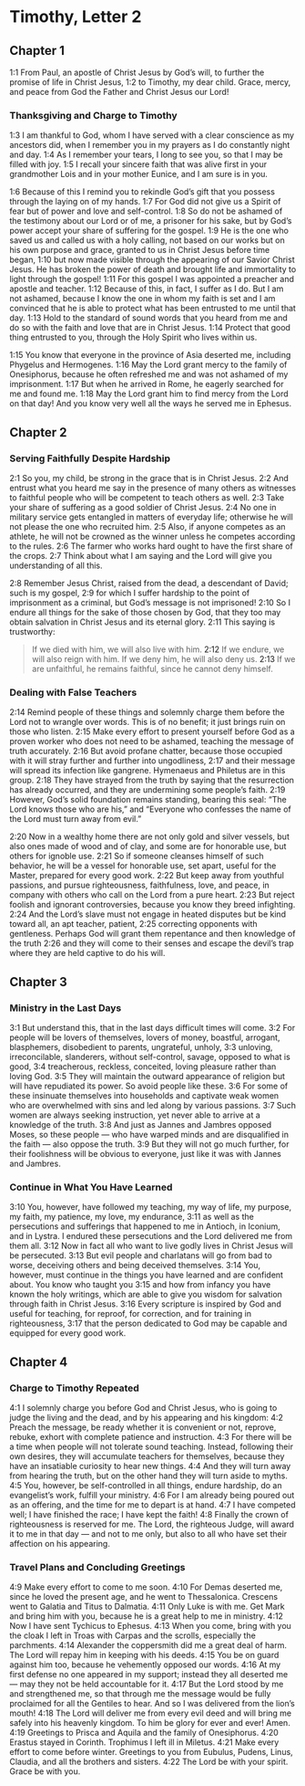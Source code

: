 # Timothy, Letter 2

## Chapter 1

<a name="1:1">1:1</a> From Paul, an apostle of Christ Jesus by God’s will, to further the promise of life in Christ Jesus, <a name="1:2">1:2</a> to Timothy, my dear child. Grace, mercy, and peace from God the Father and Christ Jesus our Lord!

### Thanksgiving and Charge to Timothy

<a name="1:3">1:3</a> I am thankful to God, whom I have served with a clear conscience as my ancestors did, when I remember you in my prayers as I do constantly night and day. <a name="1:4">1:4</a> As I remember your tears, I long to see you, so that I may be filled with joy. <a name="1:5">1:5</a> I recall your sincere faith that was alive first in your grandmother Lois and in your mother Eunice, and I am sure is in you.

<a name="1:6">1:6</a> Because of this I remind you to rekindle God’s gift that you possess through the laying on of my hands. <a name="1:7">1:7</a> For God did not give us a Spirit of fear but of power and love and self-control. <a name="1:8">1:8</a> So do not be ashamed of the testimony about our Lord or of me, a prisoner for his sake, but by God’s power accept your share of suffering for the gospel. <a name="1:9">1:9</a> He is the one who saved us and called us with a holy calling, not based on our works but on his own purpose and grace, granted to us in Christ Jesus before time began, <a name="1:10">1:10</a> but now made visible through the appearing of our Savior Christ Jesus. He has broken the power of death and brought life and immortality to light through the gospel! <a name="1:11">1:11</a> For this gospel I was appointed a preacher and apostle and teacher. <a name="1:12">1:12</a> Because of this, in fact, I suffer as I do. But I am not ashamed, because I know the one in whom my faith is set and I am convinced that he is able to protect what has been entrusted to me until that day. <a name="1:13">1:13</a> Hold to the standard of sound words that you heard from me and do so with the faith and love that are in Christ Jesus. <a name="1:14">1:14</a> Protect that good thing entrusted to you, through the Holy Spirit who lives within us.

<a name="1:15">1:15</a> You know that everyone in the province of Asia deserted me, including Phygelus and Hermogenes. <a name="1:16">1:16</a> May the Lord grant mercy to the family of Onesiphorus, because he often refreshed me and was not ashamed of my imprisonment. <a name="1:17">1:17</a> But when he arrived in Rome, he eagerly searched for me and found me. <a name="1:18">1:18</a> May the Lord grant him to find mercy from the Lord on that day! And you know very well all the ways he served me in Ephesus.

## Chapter 2

### Serving Faithfully Despite Hardship

<a name="2:1">2:1</a> So you, my child, be strong in the grace that is in Christ Jesus. <a name="2:2">2:2</a> And entrust what you heard me say in the presence of many others as witnesses to faithful people who will be competent to teach others as well. <a name="2:3">2:3</a> Take your share of suffering as a good soldier of Christ Jesus. <a name="2:4">2:4</a> No one in military service gets entangled in matters of everyday life; otherwise he will not please the one who recruited him. <a name="2:5">2:5</a> Also, if anyone competes as an athlete, he will not be crowned as the winner unless he competes according to the rules. <a name="2:6">2:6</a> The farmer who works hard ought to have the first share of the crops. <a name="2:7">2:7</a> Think about what I am saying and the Lord will give you understanding of all this.

<a name="2:8">2:8</a> Remember Jesus Christ, raised from the dead, a descendant of David; such is my gospel, <a name="2:9">2:9</a> for which I suffer hardship to the point of imprisonment as a criminal, but God’s message is not imprisoned! <a name="2:10">2:10</a> So I endure all things for the sake of those chosen by God, that they too may obtain salvation in Christ Jesus and its eternal glory. <a name="2:11">2:11</a> This saying is trustworthy:

> If we died with him, we will also live with him.
> <a name="2:12">2:12</a> If we endure, we will also reign with him.
> If we deny him, he will also deny us.
> <a name="2:13">2:13</a> If we are unfaithful, he remains faithful, since he cannot deny himself.

### Dealing with False Teachers

<a name="2:14">2:14</a> Remind people of these things and solemnly charge them before the Lord not to wrangle over words. This is of no benefit; it just brings ruin on those who listen. <a name="2:15">2:15</a> Make every effort to present yourself before God as a proven worker who does not need to be ashamed, teaching the message of truth accurately. <a name="2:16">2:16</a> But avoid profane chatter, because those occupied with it will stray further and further into ungodliness, <a name="2:17">2:17</a> and their message will spread its infection like gangrene. Hymenaeus and Philetus are in this group. <a name="2:18">2:18</a> They have strayed from the truth by saying that the resurrection has already occurred, and they are undermining some people’s faith. <a name="2:19">2:19</a> However, God’s solid foundation remains standing, bearing this seal: “The Lord knows those who are his,” and “Everyone who confesses the name of the Lord must turn away from evil.”

<a name="2:20">2:20</a> Now in a wealthy home there are not only gold and silver vessels, but also ones made of wood and of clay, and some are for honorable use, but others for ignoble use. <a name="2:21">2:21</a> So if someone cleanses himself of such behavior, he will be a vessel for honorable use, set apart, useful for the Master, prepared for every good work. <a name="2:22">2:22</a> But keep away from youthful passions, and pursue righteousness, faithfulness, love, and peace, in company with others who call on the Lord from a pure heart. <a name="2:23">2:23</a> But reject foolish and ignorant controversies, because you know they breed infighting. <a name="2:24">2:24</a> And the Lord’s slave must not engage in heated disputes but be kind toward all, an apt teacher, patient, <a name="2:25">2:25</a> correcting opponents with gentleness. Perhaps God will grant them repentance and then knowledge of the truth <a name="2:26">2:26</a> and they will come to their senses and escape the devil’s trap where they are held captive to do his will.

## Chapter 3

### Ministry in the Last Days

<a name="3:1">3:1</a> But understand this, that in the last days difficult times will come. <a name="3:2">3:2</a> For people will be lovers of themselves, lovers of money, boastful, arrogant, blasphemers, disobedient to parents, ungrateful, unholy, <a name="3:3">3:3</a> unloving, irreconcilable, slanderers, without self-control, savage, opposed to what is good, <a name="3:4">3:4</a> treacherous, reckless, conceited, loving pleasure rather than loving God. <a name="3:5">3:5</a> They will maintain the outward appearance of religion but will have repudiated its power. So avoid people like these. <a name="3:6">3:6</a> For some of these insinuate themselves into households and captivate weak women who are overwhelmed with sins and led along by various passions. <a name="3:7">3:7</a> Such women are always seeking instruction, yet never able to arrive at a knowledge of the truth. <a name="3:8">3:8</a> And just as Jannes and Jambres opposed Moses, so these people — who have warped minds and are disqualified in the faith — also oppose the truth. <a name="3:9">3:9</a> But they will not go much further, for their foolishness will be obvious to everyone, just like it was with Jannes and Jambres.

### Continue in What You Have Learned

<a name="3:10">3:10</a> You, however, have followed my teaching, my way of life, my purpose, my faith, my patience, my love, my endurance, <a name="3:11">3:11</a> as well as the persecutions and sufferings that happened to me in Antioch, in Iconium, and in Lystra. I endured these persecutions and the Lord delivered me from them all. <a name="3:12">3:12</a> Now in fact all who want to live godly lives in Christ Jesus will be persecuted. <a name="3:13">3:13</a> But evil people and charlatans will go from bad to worse, deceiving others and being deceived themselves. <a name="3:14">3:14</a> You, however, must continue in the things you have learned and are confident about. You know who taught you <a name="3:15">3:15</a> and how from infancy you have known the holy writings, which are able to give you wisdom for salvation through faith in Christ Jesus. <a name="3:16">3:16</a> Every scripture is inspired by God and useful for teaching, for reproof, for correction, and for training in righteousness, <a name="3:17">3:17</a> that the person dedicated to God may be capable and equipped for every good work.

## Chapter 4

### Charge to Timothy Repeated

<a name="4:1">4:1</a> I solemnly charge you before God and Christ Jesus, who is going to judge the living and the dead, and by his appearing and his kingdom: <a name="4:2">4:2</a> Preach the message, be ready whether it is convenient or not, reprove, rebuke, exhort with complete patience and instruction. <a name="4:3">4:3</a> For there will be a time when people will not tolerate sound teaching. Instead, following their own desires, they will accumulate teachers for themselves, because they have an insatiable curiosity to hear new things. <a name="4:4">4:4</a> And they will turn away from hearing the truth, but on the other hand they will turn aside to myths. <a name="4:5">4:5</a> You, however, be self-controlled in all things, endure hardship, do an evangelist’s work, fulfill your ministry. <a name="4:6">4:6</a> For I am already being poured out as an offering, and the time for me to depart is at hand. <a name="4:7">4:7</a> I have competed well; I have finished the race; I have kept the faith! <a name="4:8">4:8</a> Finally the crown of righteousness is reserved for me. The Lord, the righteous Judge, will award it to me in that day — and not to me only, but also to all who have set their affection on his appearing.

### Travel Plans and Concluding Greetings

<a name="4:9">4:9</a> Make every effort to come to me soon. <a name="4:10">4:10</a> For Demas deserted me, since he loved the present age, and he went to Thessalonica. Crescens went to Galatia and Titus to Dalmatia. <a name="4:11">4:11</a> Only Luke is with me. Get Mark and bring him with you, because he is a great help to me in ministry. <a name="4:12">4:12</a> Now I have sent Tychicus to Ephesus. <a name="4:13">4:13</a> When you come, bring with you the cloak I left in Troas with Carpas and the scrolls, especially the parchments. <a name="4:14">4:14</a> Alexander the coppersmith did me a great deal of harm. The Lord will repay him in keeping with his deeds. <a name="4:15">4:15</a> You be on guard against him too, because he vehemently opposed our words. <a name="4:16">4:16</a> At my first defense no one appeared in my support; instead they all deserted me — may they not be held accountable for it. <a name="4:17">4:17</a> But the Lord stood by me and strengthened me, so that through me the message would be fully proclaimed for all the Gentiles to hear. And so I was delivered from the lion’s mouth! <a name="4:18">4:18</a> The Lord will deliver me from every evil deed and will bring me safely into his heavenly kingdom. To him be glory for ever and ever! Amen. <a name="4:19">4:19</a> Greetings to Prisca and Aquila and the family of Onesiphorus. <a name="4:20">4:20</a> Erastus stayed in Corinth. Trophimus I left ill in Miletus. <a name="4:21">4:21</a> Make every effort to come before winter. Greetings to you from Eubulus, Pudens, Linus, Claudia, and all the brothers and sisters. <a name="4:22">4:22</a> The Lord be with your spirit. Grace be with you.